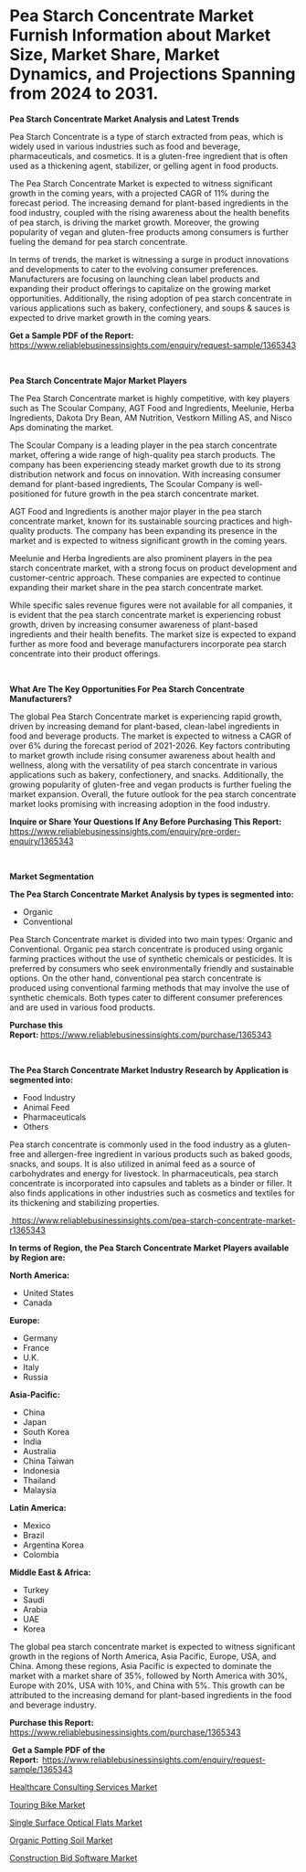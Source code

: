 <p><h1>Pea Starch Concentrate Market Furnish Information about Market Size, Market Share, Market Dynamics, and Projections Spanning from 2024 to 2031.</h1></p><p><strong>Pea Starch Concentrate Market Analysis and Latest Trends</strong></p>
<p><p>Pea Starch Concentrate is a type of starch extracted from peas, which is widely used in various industries such as food and beverage, pharmaceuticals, and cosmetics. It is a gluten-free ingredient that is often used as a thickening agent, stabilizer, or gelling agent in food products.</p><p>The Pea Starch Concentrate Market is expected to witness significant growth in the coming years, with a projected CAGR of 11% during the forecast period. The increasing demand for plant-based ingredients in the food industry, coupled with the rising awareness about the health benefits of pea starch, is driving the market growth. Moreover, the growing popularity of vegan and gluten-free products among consumers is further fueling the demand for pea starch concentrate.</p><p>In terms of trends, the market is witnessing a surge in product innovations and developments to cater to the evolving consumer preferences. Manufacturers are focusing on launching clean label products and expanding their product offerings to capitalize on the growing market opportunities. Additionally, the rising adoption of pea starch concentrate in various applications such as bakery, confectionery, and soups & sauces is expected to drive market growth in the coming years.</p></p>
<p><strong>Get a Sample PDF of the Report:&nbsp;</strong> <a href="https://www.reliablebusinessinsights.com/enquiry/request-sample/1365343">https://www.reliablebusinessinsights.com/enquiry/request-sample/1365343</a></p>
<p>&nbsp;</p>
<p><strong>Pea Starch Concentrate Major Market Players</strong></p>
<p><p>The Pea Starch Concentrate market is highly competitive, with key players such as The Scoular Company, AGT Food and Ingredients, Meelunie, Herba Ingredients, Dakota Dry Bean, AM Nutrition, Vestkorn Milling AS, and Nisco Aps dominating the market.</p><p>The Scoular Company is a leading player in the pea starch concentrate market, offering a wide range of high-quality pea starch products. The company has been experiencing steady market growth due to its strong distribution network and focus on innovation. With increasing consumer demand for plant-based ingredients, The Scoular Company is well-positioned for future growth in the pea starch concentrate market.</p><p>AGT Food and Ingredients is another major player in the pea starch concentrate market, known for its sustainable sourcing practices and high-quality products. The company has been expanding its presence in the market and is expected to witness significant growth in the coming years.</p><p>Meelunie and Herba Ingredients are also prominent players in the pea starch concentrate market, with a strong focus on product development and customer-centric approach. These companies are expected to continue expanding their market share in the pea starch concentrate market.</p><p>While specific sales revenue figures were not available for all companies, it is evident that the pea starch concentrate market is experiencing robust growth, driven by increasing consumer awareness of plant-based ingredients and their health benefits. The market size is expected to expand further as more food and beverage manufacturers incorporate pea starch concentrate into their product offerings.</p></p>
<p>&nbsp;</p>
<p><strong>What Are The Key Opportunities For Pea Starch Concentrate Manufacturers?</strong></p>
<p><p>The global Pea Starch Concentrate market is experiencing rapid growth, driven by increasing demand for plant-based, clean-label ingredients in food and beverage products. The market is expected to witness a CAGR of over 6% during the forecast period of 2021-2026. Key factors contributing to market growth include rising consumer awareness about health and wellness, along with the versatility of pea starch concentrate in various applications such as bakery, confectionery, and snacks. Additionally, the growing popularity of gluten-free and vegan products is further fueling the market expansion. Overall, the future outlook for the pea starch concentrate market looks promising with increasing adoption in the food industry.</p></p>
<p><strong>Inquire or Share Your Questions If Any Before Purchasing This Report:</strong> <a href="https://www.reliablebusinessinsights.com/enquiry/pre-order-enquiry/1365343">https://www.reliablebusinessinsights.com/enquiry/pre-order-enquiry/1365343</a></p>
<p>&nbsp;</p>
<p><strong>Market Segmentation</strong></p>
<p><strong>The Pea Starch Concentrate Market Analysis by types is segmented into:</strong></p>
<p><ul><li>Organic</li><li>Conventional</li></ul></p>
<p><p>Pea Starch Concentrate market is divided into two main types: Organic and Conventional. Organic pea starch concentrate is produced using organic farming practices without the use of synthetic chemicals or pesticides. It is preferred by consumers who seek environmentally friendly and sustainable options. On the other hand, conventional pea starch concentrate is produced using conventional farming methods that may involve the use of synthetic chemicals. Both types cater to different consumer preferences and are used in various food products.</p></p>
<p><strong>Purchase this Report:&nbsp;</strong><a href="https://www.reliablebusinessinsights.com/purchase/1365343">https://www.reliablebusinessinsights.com/purchase/1365343</a></p>
<p>&nbsp;</p>
<p><strong>The Pea Starch Concentrate Market Industry Research by Application is segmented into:</strong></p>
<p><ul><li>Food Industry</li><li>Animal Feed</li><li>Pharmaceuticals</li><li>Others</li></ul></p>
<p><p>Pea starch concentrate is commonly used in the food industry as a gluten-free and allergen-free ingredient in various products such as baked goods, snacks, and soups. It is also utilized in animal feed as a source of carbohydrates and energy for livestock. In pharmaceuticals, pea starch concentrate is incorporated into capsules and tablets as a binder or filler. It also finds applications in other industries such as cosmetics and textiles for its thickening and stabilizing properties.</p></p>
<p><a href="https://www.reliablebusinessinsights.com/pea-starch-concentrate-market-r1365343">&nbsp;https://www.reliablebusinessinsights.com/pea-starch-concentrate-market-r1365343</a></p>
<p><strong>In terms of Region, the Pea Starch Concentrate Market Players available by Region are:</strong></p>
<p>
    <p> <strong> North America: </strong>
        <ul>
            <li>United States</li>
            <li>Canada</li>
        </ul>
        </p> 
    <p> <strong> Europe: </strong>
        <ul>
            <li>Germany</li>
            <li>France</li>
            <li>U.K.</li>
            <li>Italy</li>
            <li>Russia</li>
        </ul>
        </p> 
    <p> <strong> Asia-Pacific: </strong>
        <ul>
            <li>China</li>
            <li>Japan</li>
            <li>South Korea</li>
            <li>India</li>
            <li>Australia</li>
            <li>China Taiwan</li>
            <li>Indonesia</li>
            <li>Thailand</li>
            <li>Malaysia</li>
        </ul>
        </p> 
    <p> <strong> Latin America: </strong>
        <ul>
            <li>Mexico</li>
            <li>Brazil</li>
            <li>Argentina Korea</li>
            <li>Colombia</li>
        </ul>
        </p> 
    <p> <strong> Middle East & Africa: </strong>
        <ul>
            <li>Turkey</li>
            <li>Saudi</li>
            <li>Arabia</li>
            <li>UAE</li>
            <li>Korea</li>
        </ul>
    </p>
    </p>
<p><p>The global pea starch concentrate market is expected to witness significant growth in the regions of North America, Asia Pacific, Europe, USA, and China. Among these regions, Asia Pacific is expected to dominate the market with a market share of 35%, followed by North America with 30%, Europe with 20%, USA with 10%, and China with 5%. This growth can be attributed to the increasing demand for plant-based ingredients in the food and beverage industry.</p></p>
<p><strong>Purchase this Report: </strong><a href="https://www.reliablebusinessinsights.com/purchase/1365343">https://www.reliablebusinessinsights.com/purchase/1365343</a></p>
<p>&nbsp;<strong>Get a Sample PDF of the Report:&nbsp;&nbsp;</strong><a href="https://www.reliablebusinessinsights.com/enquiry/request-sample/1365343">https://www.reliablebusinessinsights.com/enquiry/request-sample/1365343</a></p>
<p><strong></strong></p>
<p><p><a href="https://github.com/LiamDavis60/Market-Research-Report-List-1/blob/main/healthcare-consulting-services-market.md">Healthcare Consulting Services Market</a></p><p><a href="https://www.linkedin.com/pulse/exploring-touring-bike-market-dynamics-global-trends-future-growth-l5dhc">Touring Bike Market</a></p><p><a href="https://issuu.com/reportprime-2/docs/single-surface-optical-flats-market-size-2030.pptx">Single Surface Optical Flats Market</a></p><p><a href="https://www.linkedin.com/pulse/global-organic-potting-soil-market-projected-grow-cagr-156-zbfne">Organic Potting Soil Market</a></p><p><a href="https://github.com/Hazelklievgspy6vdcsmu106w/Market-Research-Report-List-3/blob/main/construction-bid-software-market.md">Construction Bid Software Market</a></p></p>